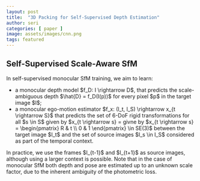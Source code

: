 ```yaml
---
layout: post
title:  "3D Packing for Self-Supervised Depth Estimation"
author: seri
categories: [ paper ]
image: assets/images/cnn.png
tags: featured
---
```


<h2> Self-Supervised Scale-Aware SfM </h2>
In self-supervised monocular SfM training, we aim to learn:
<ul><li> a monocular depth model $f_D: I \rightarrow D$, that predicts the scale-ambiguous depth $\hat{D} = f_D(I(p))$ for every pixel $p$ in the target image $I$; </li>
<li> a monocular ego-motion estimator $f_x: (I_t, I_S) \rightarrow x_{t \rightarrow S}$ that predicts the set of 6-DoF rigid transformations for all $s \in S$ given by $x_{t \rightarrow s} = givne by $x_{t \rightarrow s} = \begin{pmatrix} R & t \\ 0 & 1 \end{pmatrix} \in SE(3)$ between the target image $I_t$ and the set of source images $I_s \in I_S$ considered as part of the temporal context.</li></ul>
In practice, we use the frames $I_{t-1}$ and $I_{t+1}$ as source images, although using a larger context is possible. Note that in the case of monocular SfM both depth and pose are estimated up to an unknown scale factor, due to the inherent ambiguity of the photometric loss.


